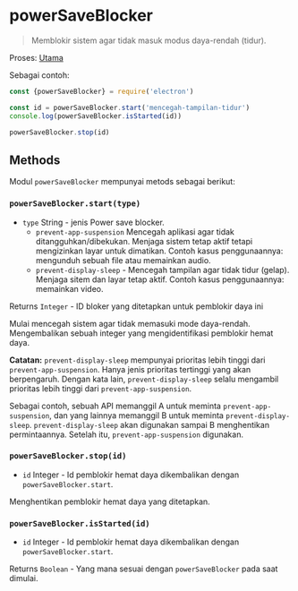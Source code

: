 # powerSaveBlocker

> Memblokir sistem agar tidak masuk modus daya-rendah (tidur).

Proses: [Utama](../glossary.md#main-process)

Sebagai contoh:

```javascript
const {powerSaveBlocker} = require('electron') 

const id = powerSaveBlocker.start('mencegah-tampilan-tidur') 
console.log(powerSaveBlocker.isStarted(id)) 

powerSaveBlocker.stop(id)
```

## Methods

Modul `powerSaveBlocker` mempunyai metods sebagai berikut:

### `powerSaveBlocker.start(type)`

* `type` String - jenis Power save blocker. 
  * `prevent-app-suspension` Mencegah aplikasi agar tidak ditangguhkan/dibekukan. Menjaga sistem tetap aktif tetapi mengizinkan layar untuk dimatikan. Contoh kasus penggunaannya: mengunduh sebuah file atau memainkan audio.
  * `prevent-display-sleep` - Mencegah tampilan agar tidak tidur (gelap). Menjaga sitem dan layar tetap aktif. Contoh kasus penggunaannya: memainkan video.

Returns `Integer` - ID bloker yang ditetapkan untuk pemblokir daya ini

Mulai mencegah sistem agar tidak memasuki mode daya-rendah. Mengembalikan sebuah integer yang mengidentifikasi pemblokir hemat daya.

**Catatan:** `prevent-display-sleep` mempunyai prioritas lebih tinggi dari `prevent-app-suspension`. Hanya jenis prioritas tertinggi yang akan berpengaruh. Dengan kata lain, `prevent-display-sleep` selalu mengambil prioritas lebih tinggi dari `prevent-app-suspension`.

Sebagai contoh, sebuah API memanggil A untuk meminta `prevent-app-suspension`, dan yang lainnya memanggil B untuk meminta `prevent-display-sleep`. `prevent-display-sleep` akan digunakan sampai B menghentikan permintaannya. Setelah itu, `prevent-app-suspension` digunakan.

### `powerSaveBlocker.stop(id)`

* `id` Integer - Id pemblokir hemat daya dikembalikan dengan `powerSaveBlocker.start`.

Menghentikan pemblokir hemat daya yang ditetapkan.

### `powerSaveBlocker.isStarted(id)`

* `id` Integer - Id pemblokir hemat daya dikembalikan dengan `powerSaveBlocker.start`.

Returns `Boolean` - Yang mana sesuai dengan `powerSaveBlocker` pada saat dimulai.
